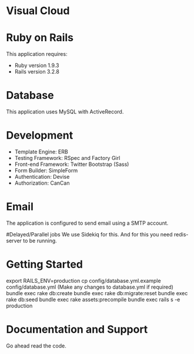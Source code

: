 Visual Cloud
============

# Ruby on Rails

This application requires:

* Ruby version 1.9.3
* Rails version 3.2.8

# Database

This application uses MySQL with ActiveRecord.

# Development
* Template Engine: ERB
* Testing Framework: RSpec and Factory Girl
* Front-end Framework: Twitter Bootstrap (Sass)
* Form Builder: SimpleForm
* Authentication: Devise
* Authorization: CanCan

# Email
The application is configured to send email using a SMTP account.

#Delayed/Parallel jobs
We use Sidekiq for this. And for this you need redis-server to be running.

# Getting Started
export RAILS_ENV=production
cp config/database.yml.example config/database.yml (Make any changes to database.yml if required)
bundle exec rake db:create
bundle exec rake db:migrate:reset
bundle exec rake db:seed
bundle exec rake assets:precompile
bundle exec rails s -e production


# Documentation and Support

Go ahead read the code.
